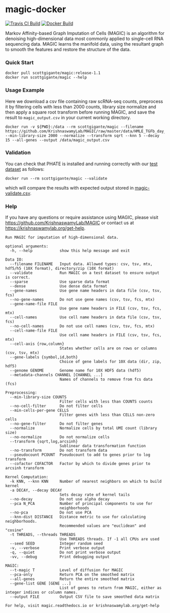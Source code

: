 # magic-docker

[![Travis CI Build](https://api.travis-ci.com/KrishnaswamyLab/magic-docker.svg?branch=master)](https://travis-ci.com/KrishnaswamyLab/magic-docker)
[![Docker Build](https://img.shields.io/docker/pulls/scottgigante/magic.svg?style=flat)](https://cloud.docker.com/repository/docker/scottgigante/magic)

Markov Affinity-based Graph Imputation of Cells (MAGIC) is an algorithm for denoising high-dimensional data most commonly applied to single-cell RNA sequencing data. MAGIC learns the manifold data, using the resultant graph to smooth the features and restore the structure of the data.

### Quick Start

```
docker pull scottgigante/magic:release-1.1
docker run scottgigante/magic --help
```

### Usage Example

Here we download a csv file containing raw scRNA-seq counts, preprocess it by filtering cells with less than 2000 counts, library size normalize and then apply a square root transform before running MAGIC, and save the result to `magic_output.csv` in your current working directory.

```
docker run -v ${PWD}:/data --rm scottgigante/magic --filename https://github.com/KrishnaswamyLab/MAGIC/raw/master/data/HMLE_TGFb_day_8_10.csv.gz --min-library-size 2000 --normalize --transform sqrt --knn 5 --decay 15 --all-genes --output /data/magic_output.csv
```

### Validation

You can check that PHATE is installed and running correctly with our [test dataset](https://raw.githubusercontent.com/KrishnaswamyLab/magic-docker/master/magic-validate.csv) as follows:

```
docker run --rm scottgigante/magic --validate
```

which will compare the results with expected output stored in [magic-validate.csv](https://github.com/KrishnaswamyLab/magic-docker/blob/master/magic-validate.csv).

### Help

If you have any questions or require assistance using MAGIC, please visit <https://github.com/KrishnaswamyLab/MAGIC> or contact us at <https://krishnaswamylab.org/get-help>.

```
Run MAGIC for imputation of high-dimensional data.

optional arguments:
  -h, --help            show this help message and exit

Data IO:
  --filename FILENAME   Input data. Allowed types: csv, tsv, mtx, hdf5/h5 (10X format), directory/zip (10X format)
  --validate            Run MAGIC on a test dataset to ensure output is correct.
  --sparse              Use sparse data format
  --dense               Use dense data format
  --gene-names          Use gene name headers in data file (csv, tsv, fcs)
  --no-gene-names       Do not use gene names (csv, tsv, fcs, mtx)
  --gene-name-file FILE
                        Use gene name headers in FILE (csv, tsv, fcs, mtx)
  --cell-names          Use cell name headers in data file (csv, tsv, fcs)
  --no-cell-names       Do not use cell names (csv, tsv, fcs, mtx)
  --cell-name-file FILE
                        Use cell name headers in FILE (csv, tsv, fcs, mtx)
  --cell-axis {row,column}
                        States whether cells are on rows or columns (csv, tsv, mtx)
  --gene-labels {symbol,id,both}
                        Choice of gene labels for 10X data (dir, zip, hdf5)
  --genome GENOME       Genome name for 10X HDF5 data (hdf5)
  --metadata-channels CHANNEL [CHANNEL ...]
                        Names of channels to remove from fcs data (fcs)

Preprocessing:
  --min-library-size COUNTS
                        Filter cells with less than COUNTS counts
  --no-cell-filter      Do not filter cells
  --min-cells-per-gene CELLS
                        Filter genes with less than CELLS non-zero cells
  --no-gene-filter      Do not filter genes
  --normalize           Normalize cells by total UMI count (library size)
  --no-normalize        Do not normalize cells
  --transform {sqrt,log,arcsinh}
                        Sublinear data transformation function
  --no-transform        Do not transform data
  --pseudocount PCOUNT  Pseudocount to add to genes prior to log transform
  --cofactor COFACTOR   Factor by which to divide genes prior to arcsinh transform

Kernel Computation:
  -k KNN, --knn KNN     Number of nearest neighbors on which to build kernel
  -a DECAY, --decay DECAY
                        Sets decay rate of kernel tails
  --no-decay            Do not use alpha decay
  --pca N_PCA           Number of principal components to use for
                        neighborhoods
  --no-pca              Do not use PCA
  --knn-dist DISTANCE   Distance metric to use for calculating neighborhoods.
                        Recommended values are "euclidean" and "cosine"
  -t THREADS, --threads THREADS
                        Use THREADS threads. If -1 all CPUs are used
  --seed SEED           Integer random seed
  -v, --verbose         Print verbose output
  -q, --quiet           Do not print verbose output
  -vv, --debug          Print debugging output

MAGIC:
  --t-magic T           Level of diffusion for MAGIC
  --pca-only            Return PCA on the smoothed matrix
  --all-genes           Return the entire smoothed matrix
  --gene-list GENE [GENE ...]
                        List of genes to return from MAGIC, either as integer indices or column names.
  --output FILE         Output CSV file to save smoothed data matrix

For help, visit magic.readthedocs.io or krishnaswamylab.org/get-help
```
